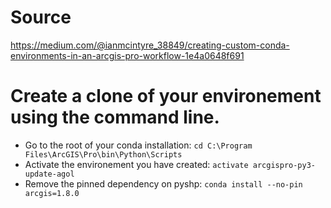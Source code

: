 # Source

https://medium.com/@ianmcintyre_38849/creating-custom-conda-environments-in-an-arcgis-pro-workflow-1e4a0648f691

# Create a clone of your environement using the command line.


 - Go to the root of your conda installation: `cd C:\Program Files\ArcGIS\Pro\bin\Python\Scripts`
 - Activate the environement you have created: `activate arcgispro-py3-update-agol`
 - Remove the pinned dependency on pyshp: `conda install --no-pin arcgis=1.8.0`